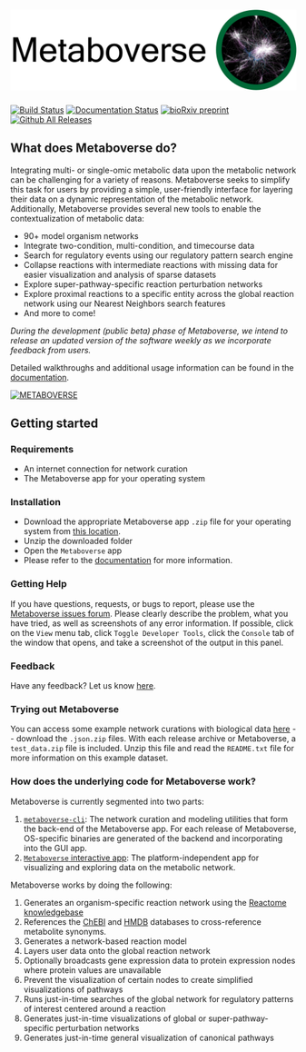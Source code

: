 # ![Metaboverse](https://raw.githubusercontent.com/Metaboverse/Metaboverse/master/docs/content/images/metaboverse_banner.png)

[![Build Status](https://travis-ci.org/Metaboverse/Metaboverse.svg?branch=master)](https://travis-ci.org/Metaboverse/Metaboverse)
[![Documentation Status](https://readthedocs.org/projects/metaboverse/badge/?version=latest)](https://metaboverse.readthedocs.io/en/latest/?badge=latest)
[![bioRxiv preprint](https://img.shields.io/badge/bioRxiv-10.1101%2F2020.06.25.171850-BF2636)](https://www.biorxiv.org/content/10.1101/2020.06.25.171850v1)
[![Github All Releases](https://img.shields.io/github/downloads/Metaboverse/Metaboverse/total.svg)]()

## What does Metaboverse do?
Integrating multi- or single-omic metabolic data upon the metabolic network can be challenging for a variety of reasons. Metaboverse seeks to simplify this task for users by providing a simple, user-friendly interface for layering their data on a dynamic representation of the metabolic network. Additionally, Metaboverse provides several new tools to enable the contextualization of metabolic data:
- 90+ model organism networks
- Integrate two-condition, multi-condition, and timecourse data
- Search for regulatory events using our regulatory pattern search engine
- Collapse reactions with intermediate reactions with missing data for easier visualization and analysis of sparse datasets
- Explore super-pathway-specific reaction perturbation networks
- Explore proximal reactions to a specific entity across the global reaction network using our Nearest Neighbors search features
- And more to come!

*During the development (public beta) phase of Metaboverse, we intend to release an updated version of the software weekly as we incorporate feedback from users.*  

Detailed walkthroughs and additional usage information can be found in the [documentation](https://metaboverse.readthedocs.io/en/latest).

[![METABOVERSE](https://yt-embed.herokuapp.com/embed?v=ytTIlBKzq-c)](http://www.youtube.com/watch?v=ytTIlBKzq-c "Metaboverse Video Walkthrough")

## Getting started

### Requirements
- An internet connection for network curation
- The Metaboverse app for your operating system

### Installation
- Download the appropriate Metaboverse app `.zip` file for your operating system from [this location](https://github.com/Metaboverse/Metaboverse/releases/latest).
- Unzip the downloaded folder
- Open the `Metaboverse` app
- Please refer to the [documentation](https://metaboverse.readthedocs.io/en/latest/content/general-usage.html) for more information.

### Getting Help
If you have questions, requests, or bugs to report, please use the [Metaboverse issues forum](https://github.com/Metaboverse/Metaboverse/issues). Please clearly describe the problem, what you have tried, as well as screenshots of any error information. If possible, click on the `View` menu tab, click `Toggle Developer Tools`, click the `Console` tab of the window that opens, and take a screenshot of the output in this panel.

### Feedback
Have any feedback? Let us know [here](https://forms.gle/4z51DMnagWRvKhc38).

### Trying out Metaboverse
You can access some example network curations with biological data [here](https://github.com/Metaboverse/manuscript/tree/master/data/databases) -- download the `.json.zip` files.
With each release archive or Metaboverse, a `test_data.zip` file is included. Unzip this file and read the `README.txt` file for more information on this example dataset.

### How does the underlying code for Metaboverse work?
Metaboverse is currently segmented into two parts:
1. [`metaboverse-cli`](https://github.com/Metaboverse/metaboverse-cli): The network curation and modeling utilities that form the back-end of the Metaboverse app. For each release of Metaboverse, OS-specific binaries are generated of the backend and incorporating into the GUI app.
2. [`Metaboverse` interactive app](https://github.com/Metaboverse/Metaboverse): The platform-independent app for visualizing and exploring data on the metabolic network.

Metaboverse works by doing the following:
1. Generates an organism-specific reaction network using the [Reactome knowledgebase](https://reactome.org/)
2. References the [ChEBI](https://www.ebi.ac.uk/chebi/) and [HMDB](https://hmdb.ca/) databases to cross-reference metabolite synonyms.
3. Generates a network-based reaction model
4. Layers user data onto the global reaction network
5. Optionally broadcasts gene expression data to protein expression nodes where protein values are unavailable
6. Prevent the visualization of certain nodes to create simplified visualizations of pathways
7. Runs just-in-time searches of the global network for regulatory patterns of interest centered around a reaction
8. Generates just-in-time visualizations of global or super-pathway-specific perturbation networks
9. Generates just-in-time general visualization of canonical pathways
